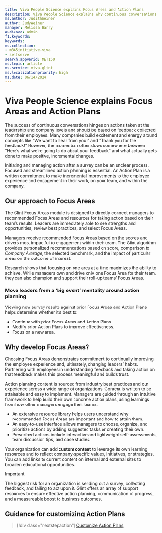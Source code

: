 ```yaml
---
title: Viva People Science explains Focus Areas and Action Plans
description: Viva People Science explains why continuous conversations are essential to successful action taking.
ms.author: JudithWeiner
author: JudyWeiner
manager: Melissa Barry
audience: admin
f1.keywords: 
keywords: 
ms.collection:  
- m365initiative-viva
- selfserve 
search.appverid: MET150 
ms.topic: article
ms.service: viva-glint
ms.localizationpriority: high
ms.date: 06/14/2024
---
```


# Viva People Science explains Focus Areas and Action Plans 

The success of continuous conversations hinges on actions taken at the leadership and company levels and should be based on feedback collected from their employees. Many companies build excitement and energy around concepts like “We want to hear from you!” and “Thank you for the feedback!” However, the momentum often slows somewhere between “Here’s what we’re going to do about your feedback” and what actually gets done to make positive, incremental changes.

Initiating and managing action after a survey can be an unclear process. Focused and streamlined action planning is essential. An Action Plan is a written commitment to make incremental improvements to the employee experience and engagement in their work, on your team, and within the company. 

## Our approach to Focus Areas

The Glint Focus Areas module is designed to directly connect managers to recommended Focus Areas and resources for taking action based on their team’s results. Leaders are immediately able to see strengths and opportunities, review best practices, and select Focus Areas. 

Managers receive recommended Focus Areas based on the scores and drivers most impactful to engagement within their team. The Glint algorithm provides personalized recommendations based on score, comparison to *Company Average,* the selected benchmark, and the impact of particular areas on the outcome of interest.

Research shows that focusing on one area at a time maximizes the ability to achieve. While managers own and drive only one Focus Area for their team, they can also champion and support their roll-up teams' Focus Areas.

### Move leaders from a ‘big event’ mentality around action planning

Viewing new survey results against prior Focus Areas and Action Plans helps determine whether it’s best to:

- Continue with prior Focus Areas and Action Plans. 
- Modify prior Action Plans to improve effectiveness.
- Focus on a new area.
  
## Why develop Focus Areas?

Choosing Focus Areas demonstrates commitment to continually improving the employee experience and, ultimately, changing leaders’ habits. Partnering with employees in understanding feedback and taking action on that feedback makes this process meaningful and builds trust. 

Action planning content is sourced from industry best practices and our experience across a wide range of organizations. Content is written to be attainable and easy to implement. Managers are guided through an intuitive framework to help build their own concrete action plans, using learnings from how other managers engage their teams.
- An extensive resource library helps users understand why recommended Focus Areas are important and how to attain them.
- An easy-to-use interface allows managers to choose, organize, and prioritize actions by adding suggested tasks or creating their own.
- Prescribed actions include interactive and lightweight self-assessments, team discussion tips, and case studies.

Your organization can add **custom content** to leverage its own learning resources and to reflect company-specific values, initiatives, or strategies. You can add links to current content on internal and external sites to broaden educational opportunities.

>[!IMPORTANT]
>The biggest risk for an organization is sending out a survey, collecting feedback, and failing to act upon it. Glint offers an array of support resources to ensure effective action planning, communication of progress, and a measureable boost to business outcomes.

## Guidance for customizing Action Plans 

>[!div class="nextstepaction"]
> [Customize Action Plans](https://go.microsoft.com/fwlink/?linkid=2230867)
